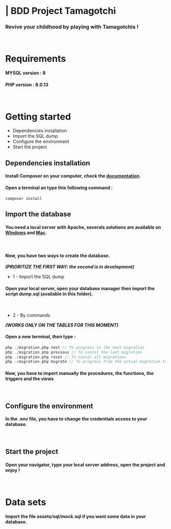 # | BDD Project Tamagotchi

### Revive your childhood by playing with Tamagotchis !
<br>

# Requirements

#### MYSQL version : 8
#### PHP version : 8.0.13
<br>

# Getting started

- Dependencies installation
- Import the SQL dump
- Configure the environment
- Start the project

## Dependencies installation

#### Install Composer on your computer, check the [documentation](https://getcomposer.org/doc/00-intro.md).

#### Open a terminal an type this following command :

``` 
composer install
```

## Import the database

#### You need a local server with Apache, severals solutions are available on [Windows](https://www.wampserver.com/) and [Mac](https://www.mamp.info/en/downloads/).
<br>

#### Now, you have **two ways** to create the database.
***(PRIORITIZE THE FIRST WAY: the second is in development)***
<br>

- 1 - Import the SQL dump

#### Open your local server, open your database manager then import the script **dump.sql** (available in this folder).
<br>

- 2 - By commands

***(WORKS ONLY ON THE TABLES FOR THIS MOMENT)***
#### Open a new terminal, then type :
```php
php ./migration.php next // To progress to the next migration
php ./migration.php previous // To cancel the last migration
php ./migration.php reset // To cancel all migrations
php ./migration.php migrate // To progress from the actual migration to the last migration
```
#### Now, you have to import manually the procedures, the functions, the triggers and the views
<br>

## Configure the environment

#### In the .env file, you have to change the credentials access to your database.
<br>

## Start the project
#### Open your navigator, type your local server address, open the project and enjoy !
<br>

# Data sets 

#### Import the file **assets/sql/mock.sql** if you want some data in your database.

